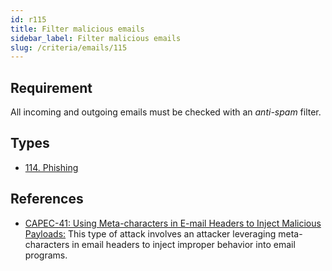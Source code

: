 ```yaml
---
id: r115
title: Filter malicious emails
sidebar_label: Filter malicious emails
slug: /criteria/emails/115
---
```


## Requirement

All incoming and outgoing emails
must be checked with an *anti-spam* filter.

## Types

- [114. Phishing](/types/114)

## References

- [CAPEC-41: Using Meta-characters in E-mail Headers to Inject Malicious Payloads:](http://capec.mitre.org/data/definitions/41.html)
This type of attack involves an attacker leveraging meta-characters in email
headers to inject improper behavior into email programs.
